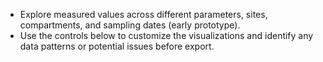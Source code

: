 - Explore measured values across different parameters, sites, compartments, and
  sampling dates (early prototype).
- Use the controls below to customize the visualizations and identify any data
  patterns or potential issues before export.